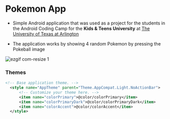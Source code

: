 # Pokemon App

  - Simple Android application that was used as a project for the students in the Android Coding Camp for the **Kids & Teens University** at [The University of Texas at Arlington](https://web-ded.uta.edu/wconnect/SubGroup.awp?~~YOP)

  - The application works by showing 4 random Pokemon by pressing the Pokeball image  


![ezgif com-resize 1](https://user-images.githubusercontent.com/11635523/43057728-80e355e2-8e09-11e8-9b80-40b43cb5a906.png)

### Themes

```xml
<!-- Base application theme. -->
  <style name="AppTheme" parent="Theme.AppCompat.Light.NoActionBar">
      <!-- Customize your theme here. -->
      <item name="colorPrimary">@color/colorPrimary</item>
      <item name="colorPrimaryDark">@color/colorPrimaryDark</item>
      <item name="colorAccent">@color/colorAccent</item>
  </style>

```
